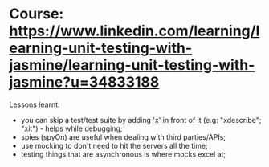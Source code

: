 # Course: https://www.linkedin.com/learning/learning-unit-testing-with-jasmine/learning-unit-testing-with-jasmine?u=34833188

Lessons learnt:
- you can skip a test/test suite by adding 'x' in front of it (e.g: "xdescribe"; "xit") - helps while debugging;
- spies (spyOn) are useful when dealing with third parties/APIs;
- use mocking to don't need to hit the servers all the time;
- testing things that are asynchronous is where mocks excel at;